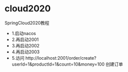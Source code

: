 # cloud2020
SpringCloud2020教程

* 1.启动nacos
* 2.再启动2001
* 3.再启动2002
* 4.再启动2003
* 5.访问 http://localhost:2001/order/create?userId=1&productId=1&count=10&money=100 创建订单







